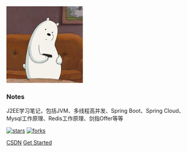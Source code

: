 <img width="200px" src="media/logo.png">

### **Notes**

J2EE学习笔记，包括JVM、多线程高并发、Spring Boot、Spring Cloud、Mysql工作原理、Redis工作原理、剑指Offer等等

[![stars](https://badgen.net/github/stars/wardseptember/notes?icon=github&color=4ab8a1)](<https://github.com/wardseptember/notes>) [![forks](https://badgen.net/github/forks/wardseptember/notes?icon=github&color=4ab8a1)](<https://github.com/wardseptember/notes>)

[CSDN](<https://blog.csdn.net/wardseptember>)
[Get Started](README.md)

